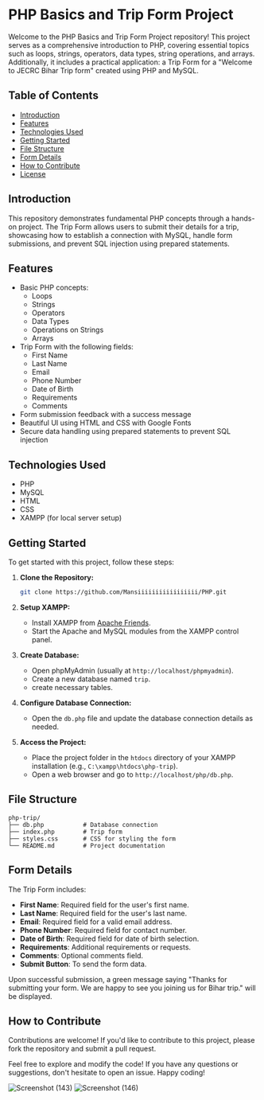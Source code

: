 # PHP Basics and Trip Form Project

Welcome to the PHP Basics and Trip Form Project repository! This project serves as a comprehensive introduction to PHP, covering essential topics such as loops, strings, operators, data types, string operations, and arrays. Additionally, it includes a practical application: a Trip Form for a "Welcome to JECRC Bihar Trip form" created using PHP and MySQL.

## Table of Contents

- [Introduction](#introduction)
- [Features](#features)
- [Technologies Used](#technologies-used)
- [Getting Started](#getting-started)
- [File Structure](#file-structure)
- [Form Details](#form-details)
- [How to Contribute](#how-to-contribute)
- [License](#license)

## Introduction

This repository demonstrates fundamental PHP concepts through a hands-on project. The Trip Form allows users to submit their details for a trip, showcasing how to establish a connection with MySQL, handle form submissions, and prevent SQL injection using prepared statements.

## Features

- Basic PHP concepts:
  - Loops
  - Strings
  - Operators
  - Data Types
  - Operations on Strings
  - Arrays
- Trip Form with the following fields:
  - First Name
  - Last Name
  - Email
  - Phone Number
  - Date of Birth
  - Requirements
  - Comments
- Form submission feedback with a success message
- Beautiful UI using HTML and CSS with Google Fonts
- Secure data handling using prepared statements to prevent SQL injection

## Technologies Used

- PHP
- MySQL
- HTML
- CSS
- XAMPP (for local server setup)

## Getting Started

To get started with this project, follow these steps:

1. **Clone the Repository:**
   ```bash
   git clone https://github.com/Mansiiiiiiiiiiiiiiiii/PHP.git
   ```
2. **Setup XAMPP:**
   - Install XAMPP from [Apache Friends](https://www.apachefriends.org/index.html).
   - Start the Apache and MySQL modules from the XAMPP control panel.

3. **Create Database:**
   - Open phpMyAdmin (usually at `http://localhost/phpmyadmin`).
   - Create a new database named `trip`.
   - create necessary tables.

4. **Configure Database Connection:**
   - Open the `db.php` file and update the database connection details as needed.

5. **Access the Project:**
   - Place the project folder in the `htdocs` directory of your XAMPP installation (e.g., `C:\xampp\htdocs\php-trip`).
   - Open a web browser and go to `http://localhost/php/db.php`.

## File Structure

```
php-trip/
├── db.php           # Database connection
├── index.php        # Trip form
├── styles.css       # CSS for styling the form
└── README.md        # Project documentation
```

## Form Details

The Trip Form includes:

- **First Name**: Required field for the user's first name.
- **Last Name**: Required field for the user's last name.
- **Email**: Required field for a valid email address.
- **Phone Number**: Required field for contact number.
- **Date of Birth**: Required field for date of birth selection.
- **Requirements**: Additional requirements or requests.
- **Comments**: Optional comments field.
- **Submit Button**: To send the form data.

Upon successful submission, a green message saying "Thanks for submitting your form. We are happy to see you joining us for Bihar trip." will be displayed.

## How to Contribute

Contributions are welcome! If you'd like to contribute to this project, please fork the repository and submit a pull request. 

Feel free to explore and modify the code! If you have any questions or suggestions, don't hesitate to open an issue. Happy coding!

![Screenshot (143)](https://github.com/user-attachments/assets/f513f7d7-5d0f-42c6-87e1-2fe53f0d057c)
![Screenshot (146)](https://github.com/user-attachments/assets/81ac9ed3-34b9-4242-b744-3765fe1397ee)

